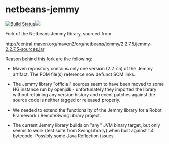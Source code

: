 # netbeans-jemmy

[![Build Status](https://travis-ci.org/madworx/netbeans-jemmy.svg?branch=master)](https://travis-ci.org/madworx/netbeans-jemmy)[![](https://jitpack.io/v/madworx/netbeans-jemmy.svg)](https://jitpack.io/#madworx/netbeans-jemmy)

Fork of the Netbeans Jemmy library, sourced from

  http://central.maven.org/maven2/org/netbeans/jemmy/2.2.7.5/jemmy-2.2.7.5-sources.jar

Reason behind this fork are the following:

* Maven repository  contains only one  version (2.2.7.5) of  the Jemmy
  artifact. The POM file(s) reference now defunct SCM links.

* The Jemmy library "official" sources seem to have been moved to some
  HG instance run by openjdk - unfortunately they imported the library
  without retaining any version history and recent patches against the
  source code is neither tagged or released properly.

* We needed  to extend the  functionality of  the Jemmy library  for a
  Robot Framework / RemoteSwingLibrary project.

* The  current Jemmy library  builds on  "any" JVM binary  target, but
  only seems to work (test suite from SwingLibrary) when built against
  1.4 bytecode. Possibly some Java Reflection issues.

